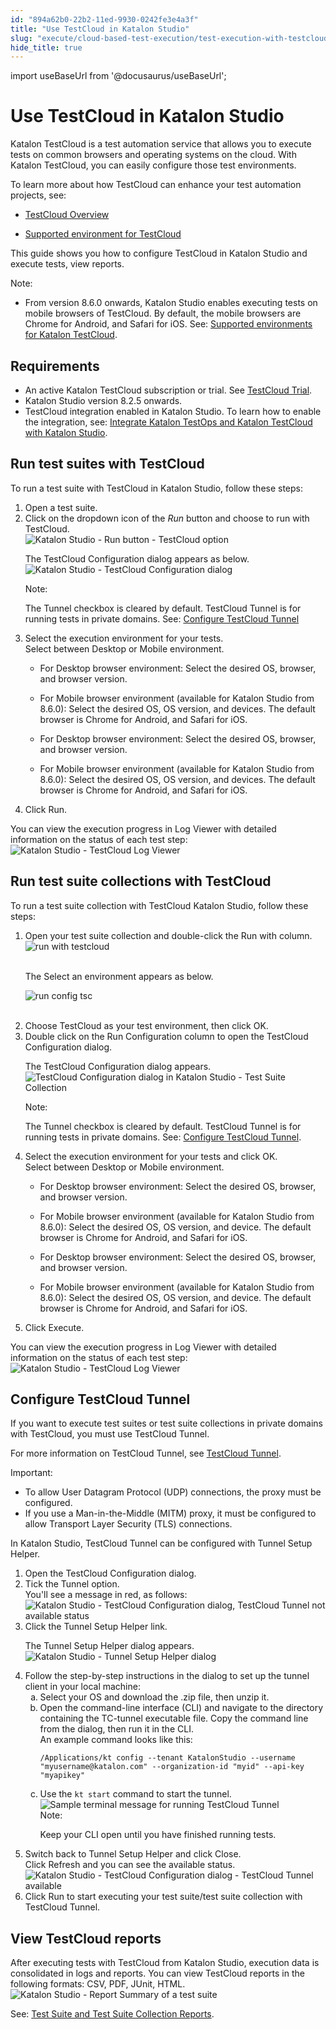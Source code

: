 ```yaml
---
id: "894a62b0-22b2-11ed-9930-0242fe3e4a3f"
title: "Use TestCloud in Katalon Studio"
slug: "execute/cloud-based-test-execution/test-execution-with-testcloud/use-testcloud-in-katalon-studio"
hide_title: true
---
```

import useBaseUrl from '@docusaurus/useBaseUrl';


# <a id="id" class="anchor_top_offset"/><a id="ariaid-title1" class="anchor_top_offset"/>Use <span xmlns="http://www.w3.org/1999/xhtml" className="ph">TestCloud</span>  in <span xmlns="http://www.w3.org/1999/xhtml" className="ph">Katalon Studio</span> 

<p xmlns="http://www.w3.org/1999/xhtml" className="p"><span className="ph">Katalon TestCloud</span> is a test automation service that allows you to execute tests on common browsers and operating systems on the cloud. With <span className="ph">Katalon TestCloud</span>, you can easily configure those test environments.</p> 
<div xmlns="http://www.w3.org/1999/xhtml" className="p">To learn more about how <span className="ph">TestCloud</span> can enhance your test automation projects, see: <ul className="ul"><li className="li"><p className="p"><a className="xref" href="/execute/cloud-based-test-execution/test-execution-with-testcloud/testcloud-overview">TestCloud Overview</a></p></li><li className="li"><p className="p"><a className="xref" href="/general-information/supported-environments/supported-environments-for-katalon-testcloud">Supported environment for TestCloud</a></p></li></ul></div>
<p xmlns="http://www.w3.org/1999/xhtml" className="p">This guide shows you how to configure <span className="ph">TestCloud</span> in <span className="ph">Katalon Studio</span> and execute tests, view reports.</p> 
<div xmlns="http://www.w3.org/1999/xhtml" className="note note note_note"><span className="note__title">Note:</span> <ul className="ul"><li className="li"><p className="p">From version 8.6.0 onwards, <span className="ph">Katalon Studio</span> enables executing tests on mobile browsers of <span className="ph">TestCloud</span>. By default, the mobile browsers are Chrome for Android, and Safari for iOS. See: <a className="xref" href="/general-information/supported-environments/supported-environments-for-katalon-testcloud">Supported environments for <span className="ph">Katalon TestCloud</span></a>.</p></li></ul></div>

## Requirements

<ul xmlns="http://www.w3.org/1999/xhtml" className="ul"><li className="li">An active <span className="ph">Katalon TestCloud</span> subscription or trial. See <a className="xref" href="/administer/katalon-platform-packages/testcloud-feature-comparison#id_2">TestCloud Trial</a>.</li><li className="li"><span className="ph">Katalon Studio</span> version 8.2.5 onwards.</li><li className="li"><span className="ph">TestCloud</span> integration enabled in <span className="ph">Katalon Studio</span>. To learn how to enable the integration, see: <a className="xref" href="/get-started/set-up-your-workspace/integrate-katalon-testops-and-katalon-testcloud-with-katalon-studio">Integrate Katalon TestOps and Katalon TestCloud with Katalon Studio</a>.</li></ul> 

## <a id="task-9335" class="anchor_top_offset"/>Run test suites with <span xmlns="http://www.w3.org/1999/xhtml" className="ph">TestCloud</span> 

<section xmlns="http://www.w3.org/1999/xhtml" className="section context">To run a test suite with <span className="ph">TestCloud</span> in <span className="ph">Katalon Studio</span>, follow these steps:</section> 
<ol xmlns="http://www.w3.org/1999/xhtml" className="ol steps"><li className="li step stepexpand"><span className="ph cmd">Open a test suite.</span></li><li className="li step stepexpand"><span className="ph cmd">Click on the dropdown icon of the <em className="ph i">Run</em> button and choose to run with <span className="ph">TestCloud</span>.</span><div className="itemgroup stepxmp"><img className="image" width={200} src={useBaseUrl("/2af21b60-c18e-11ed-a4d3-0242cfbc79b5.png")} alt="Katalon Studio - Run button - TestCloud option" /></div><div className="itemgroup stepresult"><p className="p">The <span className="ph uicontrol">TestCloud Configuration</span> dialog appears as below.<img className="image" width={500} src={useBaseUrl("/2ade6c50-c18e-11ed-a4d3-0242cfbc79b5.png")} alt="Katalon Studio - TestCloud Configuration dialog" /></p><div className="note note note_note"><span className="note__title">Note:</span> <p className="p">The <span className="ph uicontrol">Tunnel</span> checkbox is cleared by default. TestCloud Tunnel is for running tests in private domains. See: <a className="xref" href="/execute/cloud-based-test-execution/test-execution-with-testcloud/use-testcloud-in-katalon-studio#task-3854">Configure TestCloud Tunnel</a></p></div></div></li><li className="li step stepexpand"><span className="ph cmd">Select the execution environment for your tests.</span><div className="itemgroup info"><div className="p">Select between <span className="ph uicontrol">Desktop</span> or <span className="ph uicontrol">Mobile </span> environment.<ul className="ul"><li className="li"><p className="p">For Desktop browser environment: Select the desired OS, browser, and browser version.</p></li><li className="li"><p className="p">For Mobile browser environment (available for <span className="ph">Katalon Studio</span> from 8.6.0): Select the desired OS, OS version, and devices. The default browser is Chrome for Android, and Safari for iOS.</p></li></ul></div><ul className="ul"><li className="li"><p className="p">For Desktop browser environment: Select the desired OS, browser, and browser version.</p></li><li className="li"><p className="p">For Mobile browser environment (available for <span className="ph">Katalon Studio</span> from 8.6.0): Select the desired OS, OS version, and devices. The default browser is Chrome for Android, and Safari for iOS.</p></li></ul></div></li><li className="li step stepexpand"><span className="ph cmd">Click <span className="ph uicontrol">Run</span>.</span></li></ol> 
<section xmlns="http://www.w3.org/1999/xhtml" className="section result"><p className="p">You can view the execution progress in <span className="ph uicontrol">Log Viewer</span> with detailed information on the status of each test step:<img className="image" width={700} src={useBaseUrl("/2ae6a9b0-c18e-11ed-a4d3-0242cfbc79b5.png")} alt="Katalon Studio - TestCloud Log Viewer" /></p></section> 

## <a id="task-7136" class="anchor_top_offset"/>Run test suite collections with <span xmlns="http://www.w3.org/1999/xhtml" className="ph">TestCloud</span> 

<section xmlns="http://www.w3.org/1999/xhtml" className="section context">To run a test suite collection with <span className="ph">TestCloud</span> <span className="ph">Katalon Studio</span>, follow these steps:</section> 
<ol xmlns="http://www.w3.org/1999/xhtml" className="ol steps"><li className="li step stepexpand"><span className="ph cmd">Open your test suite collection and double-click the <span className="ph uicontrol">Run with</span> column.</span><div className="itemgroup stepxmp"><img className="image" src={useBaseUrl("https://github.com/katalon-studio/docs-images/raw/master/katalon-testcloud/studio-integration/tsc-execution-info.png")} alt="run with testcloud" /><br /><br /><p className="p">The <span className="ph uicontrol">Select an environment</span> appears as below.</p><p className="p"><img className="image" src={useBaseUrl("https://github.com/katalon-studio/docs-images/raw/master/katalon-testcloud/studio-integration/run-tsc-testcloud-as-environment.png")} width={500} alt="run config tsc" /><br /><br /></p></div></li><li className="li step stepexpand"><span className="ph cmd">Choose <span className="ph uicontrol">TestCloud</span> as your test environment, then click <span className="ph uicontrol">OK</span>.</span></li><li className="li step stepexpand"><span className="ph cmd">Double click on the <span className="ph uicontrol">Run Configuration</span> column to open the <span className="ph uicontrol">TestCloud Configuration</span> dialog.</span><div className="itemgroup info"><p className="p">The <span className="ph uicontrol">TestCloud Configuration</span> dialog appears.<img className="image" width={500} src={useBaseUrl("/63e25aa0-c195-11ed-a4d3-0242cfbc79b5.png")} alt="TestCloud Configuration dialog in Katalon Studio - Test Suite Collection" /></p><div className="note note note_note"><span className="note__title">Note:</span> <p className="p">The <span className="ph uicontrol">Tunnel</span> checkbox is cleared by default. TestCloud Tunnel is for running tests in private domains. See: <a className="xref" href="/execute/cloud-based-test-execution/test-execution-with-testcloud/use-testcloud-in-katalon-studio#task-3854">Configure TestCloud Tunnel</a>.</p></div></div></li><li className="li step stepexpand"><span className="ph cmd">Select the execution environment for your tests and click <span className="ph uicontrol">OK</span>.</span><div className="itemgroup info"><div className="p">Select between <span className="ph uicontrol">Desktop</span> or <span className="ph uicontrol">Mobile </span> environment.<ul className="ul"><li className="li"><p className="p">For Desktop browser environment: Select the desired OS, browser, and browser version.</p></li><li className="li"><p className="p">For Mobile browser environment (available for <span className="ph">Katalon Studio</span> from 8.6.0): Select the desired OS, OS version, and device. The default browser is Chrome for Android, and Safari for iOS.</p></li></ul></div><ul className="ul"><li className="li"><p className="p">For Desktop browser environment: Select the desired OS, browser, and browser version.</p></li><li className="li"><p className="p">For Mobile browser environment (available for <span className="ph">Katalon Studio</span> from 8.6.0): Select the desired OS, OS version, and device. The default browser is Chrome for Android, and Safari for iOS.</p></li></ul></div></li><li className="li step stepexpand"><span className="ph cmd">Click <span className="ph uicontrol">Execute</span>.</span></li></ol> 
<section xmlns="http://www.w3.org/1999/xhtml" className="section result"><p className="p">You can view the execution progress in <span className="ph uicontrol">Log Viewer</span> with detailed information on the status of each test step:<img className="image" width={700} src={useBaseUrl("/6553c4f0-c195-11ed-a4d3-0242cfbc79b5.png")} alt="Katalon Studio - TestCloud Log Viewer" /></p></section> 

## <a id="task-3854" class="anchor_top_offset"/>Configure TestCloud Tunnel

<section xmlns="http://www.w3.org/1999/xhtml" className="section context"><p className="p">If you want to execute test suites or test suite collections in private domains with TestCloud, you must use TestCloud Tunnel.</p><p className="p">For more information on TestCloud Tunnel, see <a className="xref" href="/execute/cloud-based-test-execution/test-execution-with-testcloud/testcloud-tunnel">TestCloud Tunnel</a>.</p><div className="note important note_important"><span className="note__title">Important:</span> <ul className="ul"><li className="li">To allow User Datagram Protocol (UDP) connections, the proxy must be configured.</li><li className="li">If you use a Man-in-the-Middle (MITM) proxy, it must be configured to allow Transport Layer Security (TLS) connections.</li></ul></div><p className="p">In <span className="ph">Katalon Studio</span>, TestCloud Tunnel can be configured with <span className="ph uicontrol">Tunnel Setup Helper</span>.</p></section> 
<ol xmlns="http://www.w3.org/1999/xhtml" className="ol steps"><li className="li step stepexpand"><span className="ph cmd">Open the <span className="ph uicontrol">TestCloud Configuration</span> dialog.</span></li><li className="li step stepexpand"><span className="ph cmd">Tick the <span className="ph uicontrol">Tunnel</span> option.</span><div className="itemgroup info">You'll see a message in red, as follows:<img className="image" width={500} src={useBaseUrl("/2ae28b00-c18e-11ed-a4d3-0242cfbc79b5.png")} alt="Katalon Studio - TestCloud Configuration dialog, TestCloud Tunnel not available status" /></div></li><li className="li step stepexpand"><span className="ph cmd">Click the <span className="ph uicontrol">Tunnel Setup Helper</span> link.</span><div className="itemgroup info"><p className="p">The <span className="ph uicontrol">Tunnel Setup Helper</span> dialog appears.<img className="image" width={500} src={useBaseUrl("/2aee98f0-c18e-11ed-a4d3-0242cfbc79b5.png")} alt="Katalon Studio - Tunnel Setup Helper dialog" /></p></div></li><li className="li step stepexpand"><span className="ph cmd">Follow the step-by-step instructions in the dialog to set up the tunnel client in your local machine:</span><ol type="a" className="ol substeps"><li className="li substep substepexpand"><span className="ph cmd">Select your OS and download the .zip file, then unzip it.</span></li><li className="li substep substepexpand"><span className="ph cmd">Open the command-line interface (CLI) and navigate to the directory containing the TC-tunnel executable file. Copy the command line from the dialog, then run it in the CLI.</span><div className="itemgroup info">An example command looks like this:<pre className="pre codeblock"><code>/Applications/kt config --tenant KatalonStudio --username "myusername@katalon.com" --organization-id "myid" --api-key "myapikey"</code></pre></div></li><li className="li substep substepexpand"><span className="ph cmd">Use the <code className="ph codeph">kt start</code> command to start the tunnel.</span><div className="itemgroup info"><img className="image" width={500} src={useBaseUrl("/2ad2faa0-c18e-11ed-a4d3-0242cfbc79b5.png")} alt="Sample terminal message for running TestCloud Tunnel" /><div className="note note note_note"><span className="note__title">Note:</span> <p className="p">Keep your CLI open until you have finished running tests.</p></div></div></li></ol></li><li className="li step stepexpand"><span className="ph cmd">Switch back to <span className="ph uicontrol">Tunnel Setup Helper</span> and click <span className="ph uicontrol">Close</span>. </span><div className="itemgroup info">Click <span className="ph uicontrol">Refresh</span> and you can see the available status.<img className="image" width={500} src={useBaseUrl("/2aeaef70-c18e-11ed-a4d3-0242cfbc79b5.png")} alt="Katalon Studio - TestCloud Configuration dialog - TestCloud Tunnel available" /></div></li><li className="li step stepexpand"><span className="ph cmd">Click <span className="ph uicontrol">Run</span> to start executing your test suite/test suite collection with TestCloud Tunnel.</span></li></ol> 

## <a id="id_5" class="anchor_top_offset"/>View TestCloud reports

<p xmlns="http://www.w3.org/1999/xhtml" className="p">After executing tests with TestCloud from Katalon Studio, execution data is consolidated in logs and reports. You can view TestCloud reports in the following formats: CSV, PDF, JUnit, HTML. <img className="image" width={700} src={useBaseUrl("/febdfdc0-c197-11ed-a4d3-0242cfbc79b5.png")} alt="Katalon Studio - Report Summary of a test suite" /></p> 
<p xmlns="http://www.w3.org/1999/xhtml" className="p">See: <a className="xref" href="/analyze/reports/view-test-reports/view-test-reports-in-katalon-studio/view-test-suite-and-test-suite-collection-reports-in-katalon-studio">Test Suite and Test Suite Collection Reports</a>.</p> 
